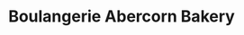 ---
title: "Boulangerie Abercorn Bakery"
url: /abercorn/boulangerie-abercorn-bakery/
shop: Bäckerei
---